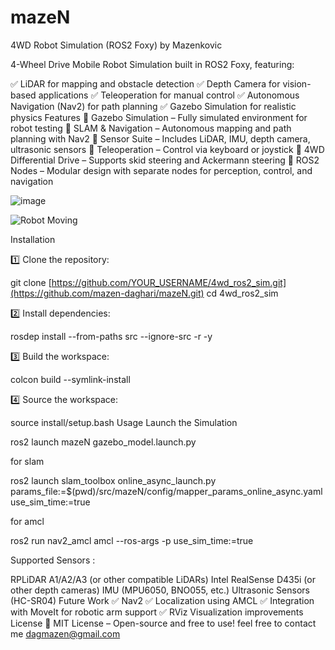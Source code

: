 # mazeN
4WD Robot Simulation (ROS2 Foxy) by Mazenkovic

 4-Wheel Drive Mobile Robot Simulation built in ROS2 Foxy, featuring:

✅ LiDAR for mapping and obstacle detection
✅ Depth Camera for vision-based applications
✅ Teleoperation for manual control
✅ Autonomous Navigation (Nav2) for path planning
✅ Gazebo Simulation for realistic physics
Features
🔹 Gazebo Simulation – Fully simulated environment for robot testing
🔹 SLAM & Navigation – Autonomous mapping and path planning with Nav2
🔹 Sensor Suite – Includes LiDAR, IMU, depth camera, ultrasonic sensors
🔹 Teleoperation – Control via keyboard or joystick
🔹 4WD Differential Drive – Supports skid steering and Ackermann steering
🔹 ROS2 Nodes – Modular design with separate nodes for perception, control, and navigation

![image](/slam.gif)

![Robot Moving](/slam.gif)

Installation

1️⃣ Clone the repository:


git clone [https://github.com/YOUR_USERNAME/4wd_ros2_sim.git](https://github.com/mazen-daghari/mazeN.git)
cd 4wd_ros2_sim

2️⃣ Install dependencies:


rosdep install --from-paths src --ignore-src -r -y

3️⃣ Build the workspace:


colcon build --symlink-install


4️⃣ Source the workspace:

source install/setup.bash
Usage
Launch the Simulation


ros2 launch mazeN  gazebo_model.launch.py


for slam 

ros2 launch slam_toolbox online_async_launch.py params_file:=$(pwd)/src/mazeN/config/mapper_params_online_async.yaml use_sim_time:=true

for amcl 

ros2 run nav2_amcl amcl --ros-args -p use_sim_time:=true


Supported Sensors :

RPLiDAR A1/A2/A3 (or other compatible LiDARs)
Intel RealSense D435i (or other depth cameras)
IMU (MPU6050, BNO055, etc.)
Ultrasonic Sensors (HC-SR04)
Future Work
✅ Nav2
✅ Localization using AMCL
✅ Integration with MoveIt for robotic arm support
✅ RViz Visualization improvements
License
📜 MIT License – Open-source and free to use!
feel free to contact me dagmazen@gmail.com
